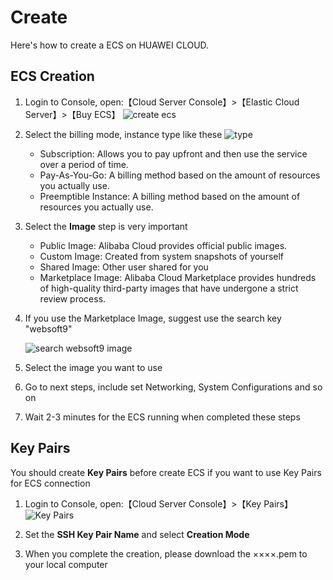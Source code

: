 # Create

Here's how to create a ECS on HUAWEI CLOUD.

## ECS Creation

1. Login to Console, open:【Cloud Server Console】>【Elastic Cloud Server】>【Buy ECS】
   ![create ecs](https://libs.websoft9.com/Websoft9/DocsPicture/en/huaweicloud/huaweicloud-buyecs-websoft9.png)

2. Select the billing mode, instance type like these
   ![type](https://libs.websoft9.com/Websoft9/DocsPicture/en/huaweicloud/huaweicloud-guige-websoft9.png)

   - Subscription: Allows you to pay upfront and then use the service over a period of time.  
   - Pay-As-You-Go: A billing method based on the amount of resources you actually use.  
   - Preemptible Instance: A billing method based on the amount of resources you actually use. 

3. Select the **Image** step is very important

   - Public Image: Alibaba Cloud provides official public images. 
   - Custom Image: Created from system snapshots of yourself
   - Shared Image: Other user shared for you
   - Marketplace Image: Alibaba Cloud Marketplace provides hundreds of high-quality third-party images that have undergone a strict review process.

4. If you use the Marketplace Image, suggest use the search key "websoft9"

   ![search websoft9 image](https://libs.websoft9.com/Websoft9/DocsPicture/en/huaweicloud/huaweicloud-selectimage-websoft9.png)

4. Select the image you want to use

5. Go to next steps, include set Networking, System Configurations and so on

6. Wait 2-3 minutes for the ECS running when completed these steps

## Key Pairs

You should create **Key Pairs** before create ECS if you want to use Key Pairs for ECS connection

1. Login to Console, open:【Cloud Server Console】>【Key Pairs】
   ![Key Pairs](https://libs.websoft9.com/Websoft9/DocsPicture/en/huaweicloud/huaweicloud-createkeys-websoft9.png)

2. Set the **SSH Key Pair Name** and select **Creation Mode**

3. When you complete the creation, please download the ××××.pem to your local computer